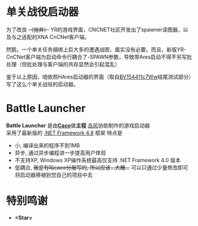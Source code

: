 # 单关战役启动器

为了改良 ~~（抛弃）~~ YR的游戏界面，CNCNET社区开发出了spawner读图器，以及与之适配的XNA CnCNet客户端。

然鹅，一个单关任务捆绑上巨大多的遭遇战图，属实没有必要。而且，新版YR-CnCNet客户端为启动命令行耦合了-SPAWN参数，导致带Ares启动不得不另写批处理（但批处理与客户端的共存显然会引起混乱）

鉴于以上原因，咱依照HAres启动器的界面（取自[BV154411c7Ww](https://b23.tv/BV154411c7Ww)结尾测试部分）写了这么个单关战役的启动器。


# Battle Launcher
**Battle Launcher** 是由[**Caco**](https://github.com/CaconCaco)做**主程** [岛风](https://github.com/frg2089)协助制作的游戏启动器  
采用了最新版的 [.NET Framework 4.8](https://dotnet.microsoft.com/download/dotnet-framework/net48) 框架
特点是
- 小, 编译出来的程序不到1MB
- 异步, 通过异步编程进一步提高用户体验
- 不支持XP, Windows XP操作系统最高仅支持 .NET Framework 4.0 版本
- 低耦合, ~~我是有叫caco分层写的, 所以应该...大概...~~ 可以只通过少量修改即可将启动器移植到您自己的项目中去

# 特别鸣谢
- **=Star=**
